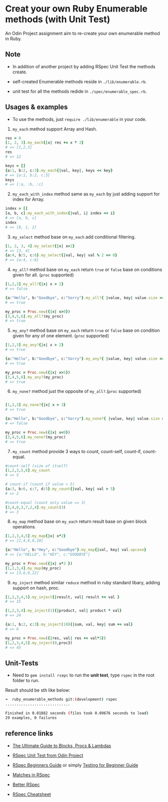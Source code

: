 # Creat your own Ruby Enumerable methods (with Unit Test)

An Odin Project assignment aim to re-create your own enumerable method in Ruby.


## Note

* In addition of another project by adding RSpec Unit Test the methods create.

* self-created Enumerable methods reside in `./lib/enumerable.rb`. 
* unit test for all the methods redide in `./spec/enumerable_spec.rb`.

## Usages & examples

* To use the methods, just `require ./lib/enumerable` in your code.

1. `my_each` method support Array and Hash.
```ruby
res = 0
[1, 2, 3].my_each{|x| res += x * 2}
# => [1,2,3]
res
# => 12

keys = []
{a:1, b:2, c:3}.my_each{|val, key|, keys << key}
# => {a:1, b:2, c:3}
keys
# => [:a, :b, :c]

```

2. `my_each_with_index` method same as `my_each` by just adding support for index for Array.
```ruby
index = []
[a, b, c].my_each_with_index{|val, i| index << i}
# => [a, b, c]
index
# => [0, 1, 2]
``` 

3. `my_select` method base on `my_each` add conditional filtering.

```ruby
[1, 2, 3, 4].my_select{|x| x>2}
# => [3, 4]
{a:4, b:5, c:6}.my_select{|val, key| val % 2 == 0}
# => {a:4, c:6}
```

4. `my_all?` method base on `my_each` return `true` or `false` base on conditions given for all. (`proc` supported)
```ruby
[1,2,3].my_all?{|x| x > 2}
# => false

{a:"Hello", b:"Goodbye", c:"Sorry"}.my_all?{ |value, key| value.size >= 5}
# => true

my_proc = Proc.new({|x| x>0})
[3,4,5,6].my_all?(my_proc)
# => true

```

5. `my_any?` method base on `my_each` return `true` or `false` base on condition given for any of one element. (`proc` supported)
```ruby
[1,2,3].my_any?{|x| x > 2}
# => true

{a:"Hello", b:"Goodbye", c:"Sorry"}.my_any?{ |value, key| value.size == 5}
# => true

my_proc = Proc.new({|x| x>5})
[3,4,5,6].my_any?(my_proc)
# => true
```

6. `my_none?` method just the opposite of `my_all?`.(`proc` supported)

```ruby

[1,2,3].my_none?{|x| x > 3}
# => true

{a:"Hello", b:"Goodbye", c:"Sorry"}.my_none?{ |value, key| value.size == 7}
# => false

my_proc = Proc.new({|x| x<0})
[3,4,5,6].my_none?(my_proc)
# => true

```

7. `my_count` method provide 3 ways to count, count-self, count-if, count-equal. 

```ruby
#count-self (size of itself)
[1,2,3,5,8].my_count
# => 5

# count-if (count if value > 5)
{a:3, b:6, c:7, d:5}.my_count{|val, key| val > 5}
# => 2

#count-equal (count only value == 3)
[3,4,8,3,7,2,4].my_count(3)
# => 3

```


8. `my_map` method base on `my_each` return result base on given block operations. 

```ruby
[1,2,3,4,5].my_map{|x| x*2}
# => [2,4,6,8,10]

{a:"Hello", b:"Hey", c:"Goodbye"}.my_map{|val, key| val.upcase}
# => {a:"HELLO", b:"HEY", c:"GOODBYE"}

my_proc = Proc.new({|x| x*3 })
[1,2,3,4].my_map(my_proc)
# => [3,6,9,12]
```

9. `my_inject` method similar `reduce` method in ruby standard libary, adding support on hash, proc.

```ruby
[1,2,3,4,5].my_inject{|result, val| result += val }
# => 15

[1,2,3,4].my_inject(1){|product, val| product * val}
# => 24

{a:1, b:2, c:3}.my_inject(10){|sum, val, key| sum += val}
# => 6

my_proc = Proc.new({|res, val| res += val*3})
[1,2,3,4,5].my_inject(0,proc3)
# => 45
```


## Unit-Tests


* Need to `gem install rsepc` to run the **unit test**, type `rspec` in the root folder to run.

Result should be sth like below: 

```bash
➜  ruby_enumerable_methods git:(development) rspec
.............................

Finished in 0.01882 seconds (files took 0.09676 seconds to load)
29 examples, 0 failures
```

## reference links

* [The Ultimate Guide to Blocks, Procs & Lambdas](https://www.rubyguides.com/2016/02/ruby-procs-and-lambdas/)

* [RSpec Unit Test from Odin Project](https://www.theodinproject.com/courses/ruby-programming/lessons/introduction-to-rspec)

* [RSpec Beginners Guide](http://testing-for-beginners.rubymonstas.org/rspec.html)
or simply [Testing for Beginner Guide](http://testing-for-beginners.rubymonstas.org/index.html)

* [Matches in RSpec](https://relishapp.com/rspec/rspec-expectations/v/3-7/docs/built-in-matchers/equality-matchers)

* [Better RSpec](http://www.betterspecs.org/)

* [RSpec Cheatsheet](http://www.anchor.com.au/wp-content/uploads/rspec_cheatsheet_attributed.pdf)













